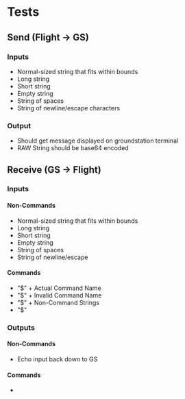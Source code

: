 # Tests

## Send (Flight -> GS)
### Inputs
- Normal-sized string that fits within bounds
- Long string
- Short string
- Empty string
- String of spaces
- String of newline/escape characters

### Output
- Should get message displayed on groundstation terminal
- RAW String should be base64 encoded


## Receive (GS -> Flight)
### Inputs
#### Non-Commands
- Normal-sized string that fits within bounds
- Long string
- Short string
- Empty string
- String of spaces
- String of newline/escape 

#### Commands
- "$" + Actual Command Name
- "$" + Invalid Command Name
- "$" + Non-Command Strings
- "$"

### Outputs
#### Non-Commands
- Echo input back down to GS

#### Commands
- 
